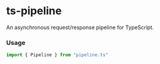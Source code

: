 # ts-pipeline

An asynchronous request/response pipeline for TypeScript.

### Usage

```typescript
import { Pipeline } from "pipeline.ts"


```
